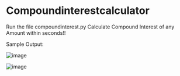# Compoundinterestcalculator

Run the file compoundinterest.py
Calculate Compound Interest of any Amount within seconds!!

Sample Output:

![image](https://user-images.githubusercontent.com/66078898/119998108-057afd00-bfee-11eb-856c-3581b4183857.png)

![image](https://user-images.githubusercontent.com/66078898/119998128-0a3fb100-bfee-11eb-88e5-7b3e02448377.png)
